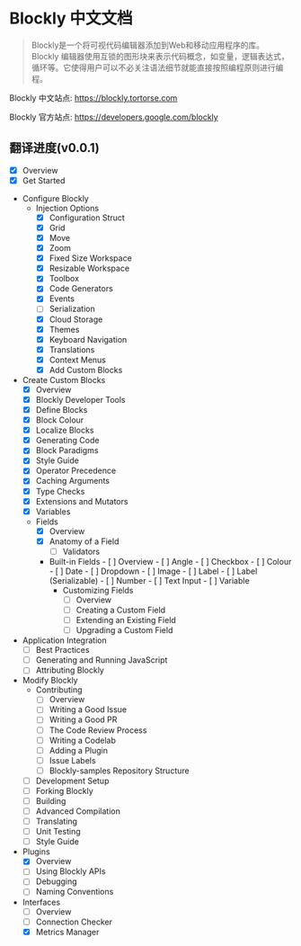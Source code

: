 # Blockly 中文文档

> Blockly是一个将可视代码编辑器添加到Web和移动应用程序的库。 Blockly 编辑器使用互锁的图形块来表示代码概念，如变量，逻辑表达式，循环等。它使得用户可以不必关注语法细节就能直接按照编程原则进行编程。

Blockly 中文站点: <https://blockly.tortorse.com>

Blockly 官方站点: <https://developers.google.com/blockly>

## 翻译进度(v0.0.1)

- [x] Overview
- [x] Get Started
- Configure Blockly
  - Injection Options
    - [x] Configuration Struct
    - [x] Grid
    - [x] Move
    - [x] Zoom
	- [x] Fixed Size Workspace
	- [x] Resizable Workspace
	- [x] Toolbox
	- [x] Code Generators
	- [x] Events
	- [ ] Serialization
	- [x] Cloud Storage
	- [x] Themes
	- [x] Keyboard Navigation
	- [x] Translations
	- [x] Context Menus
	- [x] Add Custom Blocks
- Create Custom Blocks
	- [x] Overview
	- [x] Blockly Developer Tools
	- [x] Define Blocks
	- [x] Block Colour
	- [x] Localize Blocks
	- [x] Generating Code
	- [x] Block Paradigms
	- [x] Style Guide
	- [x] Operator Precedence
	- [x] Caching Arguments
	- [x] Type Checks
	- [x] Extensions and Mutators
	- [x] Variables
  - Fields
	  - [x] Overview
	  - [x] Anatomy of a Field
		- [ ] Validators
  	- Built-in Fields
		  - [ ] Overview
		  - [ ] Angle
		  - [ ] Checkbox
		  - [ ] Colour
		  - [ ] Date
		  - [ ] Dropdown
		  - [ ] Image
		  - [ ] Label
		  - [ ] Label (Serializable)
		  - [ ] Number
		  - [ ] Text Input
		  - [ ] Variable
		 - Customizing Fields
			- [ ] Overview
			- [ ] Creating a Custom Field
			- [ ] Extending an Existing Field
			- [ ] Upgrading a Custom Field
- Application Integration
  - [ ] Best Practices
  - [ ] Generating and Running JavaScript
  - [ ] Attributing Blockly
- Modify Blockly
  - Contributing
    - [ ] Overview
    - [ ] Writing a Good Issue
    - [ ] Writing a Good PR
    - [ ] The Code Review Process
    - [ ] Writing a Codelab
    - [ ] Adding a Plugin
    - [ ] Issue Labels
    - [ ] Blockly-samples Repository Structure
  - [ ] Development Setup
  - [ ] Forking Blockly
  - [ ] Building
  - [ ] Advanced Compilation
  - [ ] Translating
  - [ ] Unit Testing
  - [ ] Style Guide
 - Plugins
    - [x] Overview
    - [ ] Using Blockly APIs
    - [ ] Debugging
    - [ ] Naming Conventions
  - Interfaces
    - [ ] Overview
    - [ ] Connection Checker
    - [x] Metrics Manager